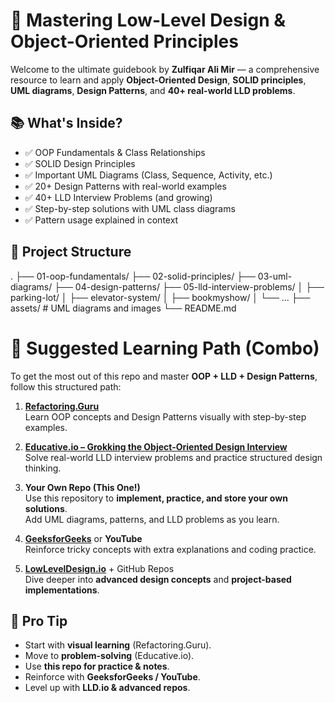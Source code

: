 # 🧠 Mastering Low-Level Design & Object-Oriented Principles

Welcome to the ultimate guidebook by **Zulfiqar Ali Mir** — a comprehensive resource to learn and apply **Object-Oriented Design**, **SOLID principles**, **UML diagrams**, **Design Patterns**, and **40+ real-world LLD problems**.


## 📚 What's Inside?

- ✅ OOP Fundamentals & Class Relationships  
- ✅ SOLID Design Principles  
- ✅ Important UML Diagrams (Class, Sequence, Activity, etc.)  
- ✅ 20+ Design Patterns with real-world examples  
- ✅ 40+ LLD Interview Problems (and growing)  
- ✅ Step-by-step solutions with UML class diagrams  
- ✅ Pattern usage explained in context  

## 📌 Project Structure

.
├── 01-oop-fundamentals/
├── 02-solid-principles/
├── 03-uml-diagrams/
├── 04-design-patterns/
├── 05-lld-interview-problems/
│   ├── parking-lot/
│   ├── elevator-system/
│   ├── bookmyshow/
│   └── ...
├── assets/              # UML diagrams and images
└── README.md


# 🔁 Suggested Learning Path (Combo)

To get the most out of this repo and master **OOP + LLD + Design Patterns**, follow this structured path:

1. **[Refactoring.Guru](https://refactoring.guru/)**  
   Learn OOP concepts and Design Patterns visually with step-by-step examples.

2. **[Educative.io – Grokking the Object-Oriented Design Interview](https://www.educative.io/courses/grokking-the-object-oriented-design-interview)**  
   Solve real-world LLD interview problems and practice structured design thinking.

3. **Your Own Repo (This One!)**  
   Use this repository to **implement, practice, and store your own solutions**.  
   Add UML diagrams, patterns, and LLD problems as you learn.

4. **[GeeksforGeeks](https://www.geeksforgeeks.org/)** or **YouTube**  
   Reinforce tricky concepts with extra explanations and coding practice.

5. **[LowLevelDesign.io](https://lowleveldesign.io/)** + GitHub Repos  
   Dive deeper into **advanced design concepts** and **project-based implementations**.



## 🧭 Pro Tip
- Start with **visual learning** (Refactoring.Guru).  
- Move to **problem-solving** (Educative.io).  
- Use **this repo for practice & notes**.  
- Reinforce with **GeeksforGeeks / YouTube**.  
- Level up with **LLD.io & advanced repos**.

